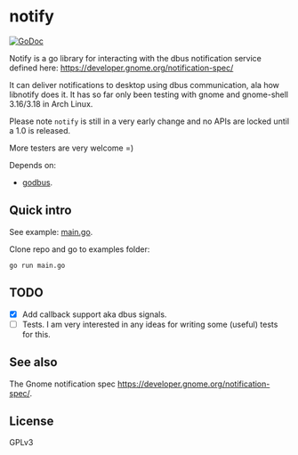 # notify

[![GoDoc](https://godoc.org/github.com/esiqveland/notify?status.svg)](https://godoc.org/github.com/esiqveland/notify)

Notify is a go library for interacting with the dbus notification service defined here:
https://developer.gnome.org/notification-spec/

It can deliver notifications to desktop using dbus communication, ala how libnotify does it.
It has so far only been testing with gnome and gnome-shell 3.16/3.18 in Arch Linux. 

Please note ```notify``` is still in a very early change and no APIs are locked until a 1.0 is released.

More testers are very welcome =)

Depends on:
 - [godbus](https://github.com/godbus/dbus).

## Quick intro
See example: [main.go](https://github.com/esiqveland/notify/blob/master/example/main.go).

Clone repo and go to examples folder:

``` go run main.go ```


## TODO

- [x] Add callback support aka dbus signals.
- [ ] Tests. I am very interested in any ideas for writing some (useful) tests for this.

## See also

The Gnome notification spec https://developer.gnome.org/notification-spec/.

## License

GPLv3
